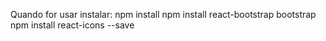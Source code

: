 Quando for usar instalar:
npm install
npm install react-bootstrap bootstrap
npm install react-icons --save
